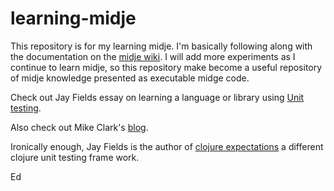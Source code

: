 learning-midje
==============

This repository is for my learning midje.  I'm basically following along with the documentation on the [midje wiki](https://github.com/marick/Midje/wiki). I will add more experiments as I continue to learn midje, so this repository make become a useful repository of midje knowledge presented as executable midge code.


Check out Jay Fields essay on learning a language or library using [Unit testing](http://blog.jayfields.com/2010/08/clojuretest-introduction.html).

Also check out Mike Clark's [blog](http://pragmaticstudio.com/blog/2005/3/18/ruby-learning-test-1-are-you-there-world).

Ironically enough, Jay Fields is the author of [clojure expectations](https://github.com/jaycfields/expectations) a different clojure unit testing frame work.

Ed
